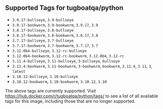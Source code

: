 ## Supported Tags for tugboatqa/python

* `3.9.17-bullseye`, `3.9-bullseye`
* `3.9.17-bookworm`, `3.9-bookworm`, `3.9.17`, `3.9`
* `3.8.17-bullseye`, `3.8-bullseye`
* `3.8.17-bookworm`, `3.8-bookworm`, `3.8.17`, `3.8`
* `3.7.17-bullseye`, `3.7-bullseye`
* `3.7.17-bookworm`, `3.7-bookworm`, `3.7.17`, `3.7`
* `3.12.0b4-bullseye`, `3.12-rc-bullseye`
* `3.12.0b4-bookworm`, `3.12-rc-bookworm`, `3.12.0b4`, `3.12-rc`
* `3.11.4-bullseye`, `3.11-bullseye`, `3-bullseye`, `bullseye`
* `3.11.4-bookworm`, `3.11-bookworm`, `3-bookworm`, `bookworm`, `3.11.4`, `3.11`, `3`, `latest`
* `3.10.12-bullseye`, `3.10-bullseye`
* `3.10.12-bookworm`, `3.10-bookworm`, `3.10.12`, `3.10`

The above tags are currently supported. Visit https://hub.docker.com/r/tugboatqa/python/tags/ to see a list of all available tags for this image, including those that are no longer supported.
